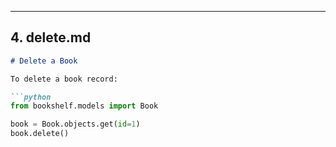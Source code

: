 
---

## 4. **delete.md**
```markdown
# Delete a Book

To delete a book record:

```python
from bookshelf.models import Book

book = Book.objects.get(id=1)
book.delete()
